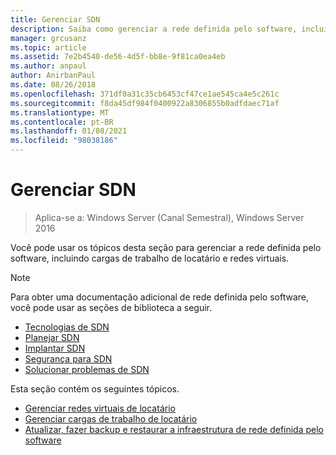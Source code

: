 ```yaml
---
title: Gerenciar SDN
description: Saiba como gerenciar a rede definida pelo software, incluindo cargas de trabalho de locatário e redes virtuais.
manager: grcusanz
ms.topic: article
ms.assetid: 7e2b4540-de56-4d5f-bb8e-9f81ca0ea4eb
ms.author: anpaul
author: AnirbanPaul
ms.date: 08/26/2018
ms.openlocfilehash: 371df0a31c35cb6453cf47ce1ae545ca4e5c261c
ms.sourcegitcommit: f8da45df984f0400922a8306855b0adfdaec71af
ms.translationtype: MT
ms.contentlocale: pt-BR
ms.lasthandoff: 01/08/2021
ms.locfileid: "98038186"
---
```

# <a name="manage-sdn"></a>Gerenciar SDN

>Aplica-se a: Windows Server (Canal Semestral), Windows Server 2016

Você pode usar os tópicos desta seção para gerenciar a rede definida pelo software, incluindo cargas de trabalho de locatário e redes virtuais.

>[!NOTE]
>Para obter uma documentação adicional de rede definida pelo software, você pode usar as seções de biblioteca a seguir.
>- [Tecnologias de SDN](../technologies/Software-Defined-Networking-Technologies.md)
>- [Planejar SDN](../plan/plan-a-software-defined-network-infrastructure.md)
>- [Implantar SDN](../deploy/deploy-a-software-defined-network-infrastructure.md)
>- [Segurança para SDN](../security/sdn-security-top.md)
>- [Solucionar problemas de SDN](../troubleshoot/Troubleshoot-Software-Defined-Networking.md)

Esta seção contém os seguintes tópicos.

- [Gerenciar redes virtuais de locatário](Manage-Tenant-Virtual-Networks.md)
- [Gerenciar cargas de trabalho de locatário](Manage-Tenant-Workloads.md)
- [Atualizar, fazer backup e restaurar a infraestrutura de rede definida pelo software](Update-Backup-Restore.md)